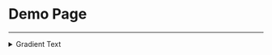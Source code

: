 # Demo Page
---
<details>

<summary>Gradient Text</summary>

### [Visit site](https://merishiu.github.io/demo-page/public/gradient-text.html)

</details>

